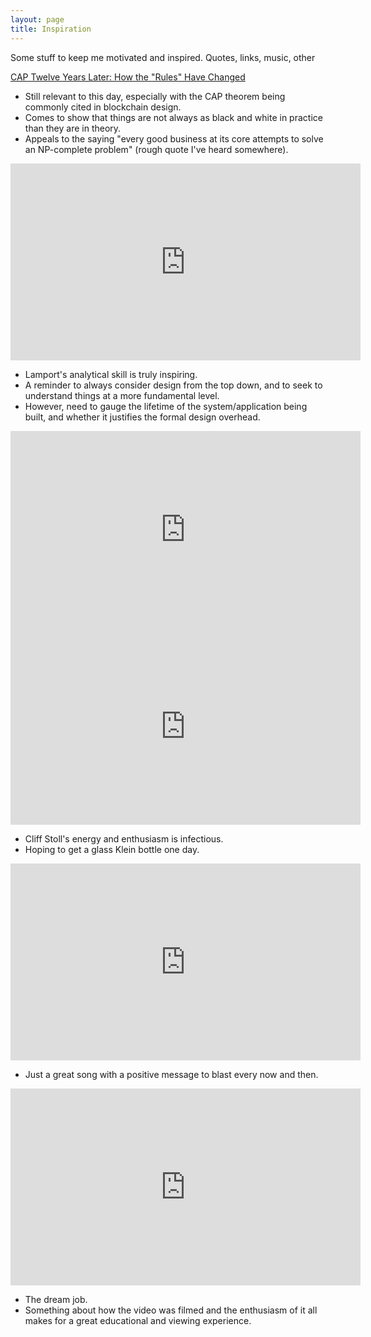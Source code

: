 ```yaml
---
layout: page
title: Inspiration
---
```


<p class="message">
  Some stuff to keep me motivated and inspired. Quotes, links, music, other
</p>

[CAP Twelve Years Later: How the "Rules" Have Changed](https://www.infoq.com/articles/cap-twelve-years-later-how-the-rules-have-changed)

* Still relevant to this day, especially with the CAP theorem being commonly cited in blockchain design.
* Comes to show that things are not always as black and white in practice than they are in theory.
* Appeals to the saying "every good business at its core attempts to solve an NP-complete problem" (rough quote I've heard somewhere).

<iframe width="560" height="315" src="https://www.youtube.com/embed/-4Yp3j_jk8Q" frameborder="0" allow="autoplay; encrypted-media" allowfullscreen></iframe>

* Lamport's analytical skill is truly inspiring.
* A reminder to always consider design from the top down, and to seek to understand things at a more fundamental level.
* However, need to gauge the lifetime of the system/application being built, and whether it justifies the formal design overhead.

<iframe width="560" height="315" src="https://www.youtube.com/embed/BDEo5XpZcXo" frameborder="0" allow="autoplay; encrypted-media" allowfullscreen></iframe>

<iframe width="560" height="315" src="https://www.youtube.com/embed/-k3mVnRlQLU" frameborder="0" allow="autoplay; encrypted-media" allowfullscreen></iframe>

* Cliff Stoll's energy and enthusiasm is infectious.
* Hoping to get a glass Klein bottle one day.

<iframe width="560" height="315" src="https://www.youtube.com/embed/aKHbqm-D62Y" frameborder="0" allow="autoplay; encrypted-media" allowfullscreen></iframe>

* Just a great song with a positive message to blast every now and then.

<iframe width="560" height="315" src="https://www.youtube.com/embed/tDacjrSCeq4" frameborder="0" allow="accelerometer; autoplay; encrypted-media; gyroscope; picture-in-picture" allowfullscreen></iframe>

* The dream job. 
* Something about how the video was filmed and the enthusiasm of it all makes for a great educational and viewing experience.
